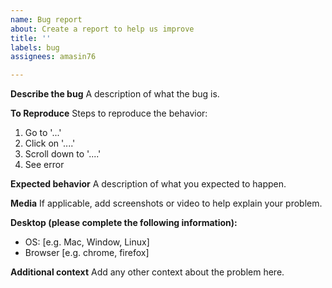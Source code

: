 ```yaml
---
name: Bug report
about: Create a report to help us improve
title: ''
labels: bug
assignees: amasin76

---
```


**Describe the bug**
A description of what the bug is.

**To Reproduce**
Steps to reproduce the behavior:
1. Go to '...'
2. Click on '....'
3. Scroll down to '....'
4. See error

**Expected behavior**
A description of what you expected to happen.

**Media**
If applicable, add screenshots or video to help explain your problem.

**Desktop (please complete the following information):**
 - OS: [e.g. Mac, Window, Linux]
 - Browser [e.g. chrome, firefox]

**Additional context**
Add any other context about the problem here.

